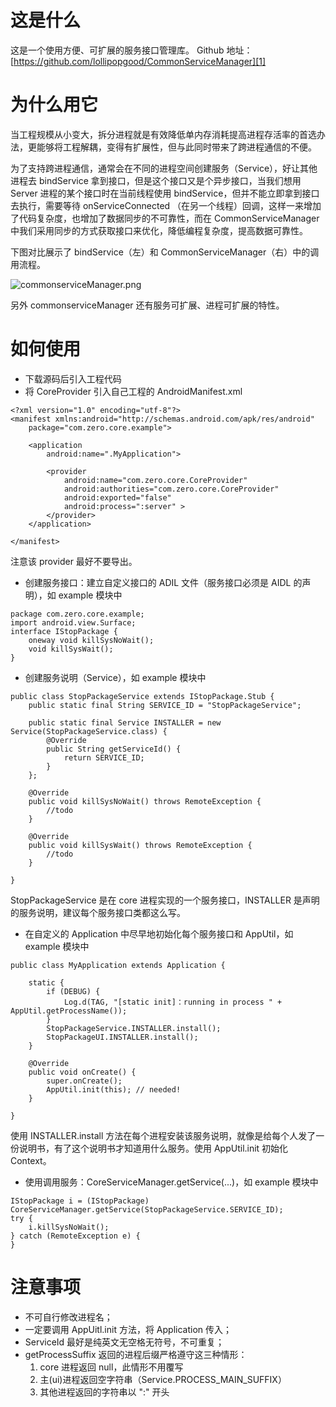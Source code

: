 # 这是什么

这是一个使用方便、可扩展的服务接口管理库。
Github 地址：[https://github.com/lollipopgood/CommonServiceManager][1]

# 为什么用它
当工程规模从小变大，拆分进程就是有效降低单内存消耗提高进程存活率的首选办法，更能够将工程解耦，变得有扩展性，但与此同时带来了跨进程通信的不便。

为了支持跨进程通信，通常会在不同的进程空间创建服务（Service），好让其他进程去 bindService 拿到接口，但是这个接口又是个异步接口，当我们想用 Server 进程的某个接口时在当前线程使用 bindService，但并不能立即拿到接口去执行，需要等待 onServiceConnected （在另一个线程）回调，这样一来增加了代码复杂度，也增加了数据同步的不可靠性，而在 CommonServiceManager 中我们采用同步的方式获取接口来优化，降低编程复杂度，提高数据可靠性。

下图对比展示了 bindService（左）和 CommonServiceManager（右）中的调用流程。

![commonserviceManager.png][2]

另外 commonserviceManager 还有服务可扩展、进程可扩展的特性。

# 如何使用

 - 下载源码后引入工程代码
 - 将 CoreProvider 引入自己工程的 AndroidManifest.xml
 
```
<?xml version="1.0" encoding="utf-8"?>
<manifest xmlns:android="http://schemas.android.com/apk/res/android"
    package="com.zero.core.example">

    <application
        android:name=".MyApplication">

        <provider
            android:name="com.zero.core.CoreProvider"
            android:authorities="com.zero.core.CoreProvider"
            android:exported="false"
            android:process=":server" >
        </provider>
    </application>

</manifest>
```
注意该 provider 最好不要导出。
 - 创建服务接口：建立自定义接口的 ADIL 文件（服务接口必须是 AIDL 的声明），如 example 模块中
 
```
package com.zero.core.example;
import android.view.Surface;
interface IStopPackage {
	oneway void killSysNoWait();
	void killSysWait();
}
```

 - 创建服务说明（Service），如 example 模块中
 
```
public class StopPackageService extends IStopPackage.Stub {
    public static final String SERVICE_ID = "StopPackageService";

    public static final Service INSTALLER = new Service(StopPackageService.class) {
        @Override
        public String getServiceId() {
            return SERVICE_ID;
        }
    };

    @Override
    public void killSysNoWait() throws RemoteException {
        //todo
    }

    @Override
    public void killSysWait() throws RemoteException {
        //todo
    }

}
```

StopPackageService 是在 core 进程实现的一个服务接口，INSTALLER 是声明的服务说明，建议每个服务接口类都这么写。
 - 在自定义的 Application 中尽早地初始化每个服务接口和 AppUtil，如 example 模块中
 
```
public class MyApplication extends Application {

    static {
        if (DEBUG) {
            Log.d(TAG, "[static init]：running in process " + AppUtil.getProcessName());
        }
        StopPackageService.INSTALLER.install();
        StopPackageUI.INSTALLER.install();
    }

    @Override
    public void onCreate() {
        super.onCreate();
        AppUtil.init(this); // needed!
    }

}
```

使用 INSTALLER.install 方法在每个进程安装该服务说明，就像是给每个人发了一份说明书，有了这个说明书才知道用什么服务。使用 AppUtil.init 初始化 Context。
 - 使用调用服务：CoreServiceManager.getService(...)，如 example 模块中
 
```
IStopPackage i = (IStopPackage) CoreServiceManager.getService(StopPackageService.SERVICE_ID);
try {
    i.killSysNoWait();
} catch (RemoteException e) {
}
```

# 注意事项

 - 不可自行修改进程名；
 - 一定要调用 AppUitl.init 方法，将 Application 传入；
 - ServiceId 最好是纯英文无空格无符号，不可重复；
 - getProcessSuffix 返回的进程后缀严格遵守这三种情形：
    1. core 进程返回 null，此情形不用覆写
    2. 主(ui)进程返回空字符串（Service.PROCESS_MAIN_SUFFIX）
    3. 其他进程返回的字符串以 ":" 开头

 


  [1]: https://github.com/lollipopgood/CommonServiceManager
  [2]: http://www.3dobe.com/usr/uploads/2016/07/7646042.png
